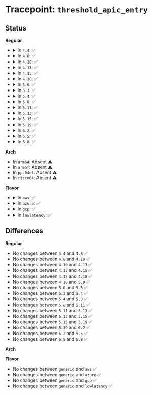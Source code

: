 # Tracepoint: <code>threshold_apic_entry</code>

## Status
<b>Regular</b>
<ul>
<li>
<details>
<summary>In <code>4.4</code>: ✅</summary>

Event:

```c
struct trace_event_raw_x86_irq_vector {
    struct trace_entry ent;
    int vector;
    char __data[0];
};
```
Function:

```c
void trace_event_raw_event_x86_irq_vector(void *__data, int vector);
```
</details>
</li>
<li>
<details>
<summary>In <code>4.8</code>: ✅</summary>

Event:

```c
struct trace_event_raw_x86_irq_vector {
    struct trace_entry ent;
    int vector;
    char __data[0];
};
```
Function:

```c
void trace_event_raw_event_x86_irq_vector(void *__data, int vector);
```
</details>
</li>
<li>
<details>
<summary>In <code>4.10</code>: ✅</summary>

Event:

```c
struct trace_event_raw_x86_irq_vector {
    struct trace_entry ent;
    int vector;
    char __data[0];
};
```
Function:

```c
void trace_event_raw_event_x86_irq_vector(void *__data, int vector);
```
</details>
</li>
<li>
<details>
<summary>In <code>4.13</code>: ✅</summary>

Event:

```c
struct trace_event_raw_x86_irq_vector {
    struct trace_entry ent;
    int vector;
    char __data[0];
};
```
Function:

```c
void trace_event_raw_event_x86_irq_vector(void *__data, int vector);
```
</details>
</li>
<li>
<details>
<summary>In <code>4.15</code>: ✅</summary>

Event:

```c
struct trace_event_raw_x86_irq_vector {
    struct trace_entry ent;
    int vector;
    char __data[0];
};
```
Function:

```c
void trace_event_raw_event_x86_irq_vector(void *__data, int vector);
```
</details>
</li>
<li>
<details>
<summary>In <code>4.18</code>: ✅</summary>

Event:

```c
struct trace_event_raw_x86_irq_vector {
    struct trace_entry ent;
    int vector;
    char __data[0];
};
```
Function:

```c
void trace_event_raw_event_x86_irq_vector(void *__data, int vector);
```
</details>
</li>
<li>
<details>
<summary>In <code>5.0</code>: ✅</summary>

Event:

```c
struct trace_event_raw_x86_irq_vector {
    struct trace_entry ent;
    int vector;
    char __data[0];
};
```
Function:

```c
void trace_event_raw_event_x86_irq_vector(void *__data, int vector);
```
</details>
</li>
<li>
<details>
<summary>In <code>5.3</code>: ✅</summary>

Event:

```c
struct trace_event_raw_x86_irq_vector {
    struct trace_entry ent;
    int vector;
    char __data[0];
};
```
Function:

```c
void trace_event_raw_event_x86_irq_vector(void *__data, int vector);
```
</details>
</li>
<li>
<details>
<summary>In <code>5.4</code>: ✅</summary>

Event:

```c
struct trace_event_raw_x86_irq_vector {
    struct trace_entry ent;
    int vector;
    char __data[0];
};
```
Function:

```c
void trace_event_raw_event_x86_irq_vector(void *__data, int vector);
```
</details>
</li>
<li>
<details>
<summary>In <code>5.8</code>: ✅</summary>

Event:

```c
struct trace_event_raw_x86_irq_vector {
    struct trace_entry ent;
    int vector;
    char __data[0];
};
```
Function:

```c
void trace_event_raw_event_x86_irq_vector(void *__data, int vector);
```
</details>
</li>
<li>
<details>
<summary>In <code>5.11</code>: ✅</summary>

Event:

```c
struct trace_event_raw_x86_irq_vector {
    struct trace_entry ent;
    int vector;
    char __data[0];
};
```
Function:

```c
void trace_event_raw_event_x86_irq_vector(void *__data, int vector);
```
</details>
</li>
<li>
<details>
<summary>In <code>5.13</code>: ✅</summary>

Event:

```c
struct trace_event_raw_x86_irq_vector {
    struct trace_entry ent;
    int vector;
    char __data[0];
};
```
Function:

```c
void trace_event_raw_event_x86_irq_vector(void *__data, int vector);
```
</details>
</li>
<li>
<details>
<summary>In <code>5.15</code>: ✅</summary>

Event:

```c
struct trace_event_raw_x86_irq_vector {
    struct trace_entry ent;
    int vector;
    char __data[0];
};
```
Function:

```c
void trace_event_raw_event_x86_irq_vector(void *__data, int vector);
```
</details>
</li>
<li>
<details>
<summary>In <code>5.19</code>: ✅</summary>

Event:

```c
struct trace_event_raw_x86_irq_vector {
    struct trace_entry ent;
    int vector;
    char __data[0];
};
```
Function:

```c
void trace_event_raw_event_x86_irq_vector(void *__data, int vector);
```
</details>
</li>
<li>
<details>
<summary>In <code>6.2</code>: ✅</summary>

Event:

```c
struct trace_event_raw_x86_irq_vector {
    struct trace_entry ent;
    int vector;
    char __data[0];
};
```
Function:

```c
void trace_event_raw_event_x86_irq_vector(void *__data, int vector);
```
</details>
</li>
<li>
<details>
<summary>In <code>6.5</code>: ✅</summary>

Event:

```c
struct trace_event_raw_x86_irq_vector {
    struct trace_entry ent;
    int vector;
    char __data[0];
};
```
Function:

```c
void trace_event_raw_event_x86_irq_vector(void *__data, int vector);
```
</details>
</li>
<li>
<details>
<summary>In <code>6.8</code>: ✅</summary>

Event:

```c
struct trace_event_raw_x86_irq_vector {
    struct trace_entry ent;
    int vector;
    char __data[0];
};
```
Function:

```c
void trace_event_raw_event_x86_irq_vector(void *__data, int vector);
```
</details>
</li>
</ul>
<b>Arch</b>
<ul>
<li>
In <code>arm64</code>: Absent ⚠️
</li>
<li>
In <code>armhf</code>: Absent ⚠️
</li>
<li>
In <code>ppc64el</code>: Absent ⚠️
</li>
<li>
In <code>riscv64</code>: Absent ⚠️
</li>
</ul>
<b>Flavor</b>
<ul>
<li>
<details>
<summary>In <code>aws</code>: ✅</summary>

Event:

```c
struct trace_event_raw_x86_irq_vector {
    struct trace_entry ent;
    int vector;
    char __data[0];
};
```
Function:

```c
void trace_event_raw_event_x86_irq_vector(void *__data, int vector);
```
</details>
</li>
<li>
<details>
<summary>In <code>azure</code>: ✅</summary>

Event:

```c
struct trace_event_raw_x86_irq_vector {
    struct trace_entry ent;
    int vector;
    char __data[0];
};
```
Function:

```c
void trace_event_raw_event_x86_irq_vector(void *__data, int vector);
```
</details>
</li>
<li>
<details>
<summary>In <code>gcp</code>: ✅</summary>

Event:

```c
struct trace_event_raw_x86_irq_vector {
    struct trace_entry ent;
    int vector;
    char __data[0];
};
```
Function:

```c
void trace_event_raw_event_x86_irq_vector(void *__data, int vector);
```
</details>
</li>
<li>
<details>
<summary>In <code>lowlatency</code>: ✅</summary>

Event:

```c
struct trace_event_raw_x86_irq_vector {
    struct trace_entry ent;
    int vector;
    char __data[0];
};
```
Function:

```c
void trace_event_raw_event_x86_irq_vector(void *__data, int vector);
```
</details>
</li>
</ul>

## Differences
<b>Regular</b>
<ul>
<li>
No changes between <code>4.4</code> and <code>4.8</code> ✅
</li>
<li>
No changes between <code>4.8</code> and <code>4.10</code> ✅
</li>
<li>
No changes between <code>4.10</code> and <code>4.13</code> ✅
</li>
<li>
No changes between <code>4.13</code> and <code>4.15</code> ✅
</li>
<li>
No changes between <code>4.15</code> and <code>4.18</code> ✅
</li>
<li>
No changes between <code>4.18</code> and <code>5.0</code> ✅
</li>
<li>
No changes between <code>5.0</code> and <code>5.3</code> ✅
</li>
<li>
No changes between <code>5.3</code> and <code>5.4</code> ✅
</li>
<li>
No changes between <code>5.4</code> and <code>5.8</code> ✅
</li>
<li>
No changes between <code>5.8</code> and <code>5.11</code> ✅
</li>
<li>
No changes between <code>5.11</code> and <code>5.13</code> ✅
</li>
<li>
No changes between <code>5.13</code> and <code>5.15</code> ✅
</li>
<li>
No changes between <code>5.15</code> and <code>5.19</code> ✅
</li>
<li>
No changes between <code>5.19</code> and <code>6.2</code> ✅
</li>
<li>
No changes between <code>6.2</code> and <code>6.5</code> ✅
</li>
<li>
No changes between <code>6.5</code> and <code>6.8</code> ✅
</li>
</ul>
<b>Arch</b>
<ul>
</ul>
<b>Flavor</b>
<ul>
<li>
No changes between <code>generic</code> and <code>aws</code> ✅
</li>
<li>
No changes between <code>generic</code> and <code>azure</code> ✅
</li>
<li>
No changes between <code>generic</code> and <code>gcp</code> ✅
</li>
<li>
No changes between <code>generic</code> and <code>lowlatency</code> ✅
</li>
</ul>
